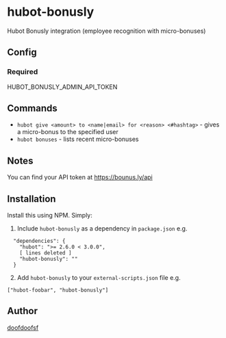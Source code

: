 hubot-bonusly
=============

Hubot Bonusly integration (employee recognition with micro-bonuses)

## Config
### Required
HUBOT_BONUSLY_ADMIN_API_TOKEN

## Commands
-  `hubot give <amount> to <name|email> for <reason> <#hashtag>` - gives a micro-bonus to the specified user
-  `hubot bonuses` - lists recent micro-bonuses

## Notes
You can find your API token at https://bounus.ly/api

## Installation
Install this using NPM. Simply:

1. Include `hubot-bonusly` as a dependency in `package.json` e.g.

```
  "dependencies": {
    "hubot": ">= 2.6.0 < 3.0.0",
    [ lines deleted ]
    "hubot-bonusly": ""
  }
```

2. Add `hubot-bonusly` to your `external-scripts.json` file e.g.
```
["hubot-foobar", "hubot-bonusly"]
```

## Author
[doofdoofsf](https://github.com/doofdoofsf)
